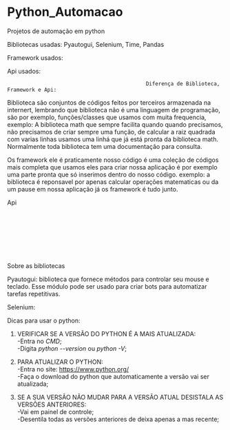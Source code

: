 # Python_Automacao
 Projetos de automação em python
 
 Bibliotecas usadas: Pyautogui, Selenium, Time, Pandas <br/>
 
 Framework usados: <br/>
 
 Api usados: <br/>


                                                 Diferença de Biblioteca, Framework e Api: 
                                                 
Biblioteca são conjuntos de códigos feitos por terceiros armazenada na internert, lembrando que biblioteca não é uma linguagem de programação, são por exemplo, funções/classes que usamos com muita frequencia, exemplo: A biblioteca math que sempre facilita  quando  quando precisamos, não precisamos de criar sempre uma função, de calcular a raiz quadrada com varias linhas usamos uma linhá que já está pronta da biblioteca math. Normalmente toda biblioteca tem uma documentação para consulta. 

Os framework ele é praticamente nosso código é uma coleção de códigos mais completa que usamos eles para criar nossa aplicação é por exemplo uma parte pronta que só inserimos dentro do nosso código. exemplo: a biblioteca é reponsavel por apenas calcular operações matematicas ou da um pause em nossa aplicação já os framework é tudo junto.

Api

<br/>
<br/>
<br/>
<br/>        
<br/>
<br/>

Sobre as bibliotecas <br/>

Pyautogui: biblioteca que fornece métodos para controlar seu mouse e teclado. Esse módulo pode ser usado para criar bots para automatizar tarefas repetitivas. <br/>

Selenium: 








Dicas para usar o python:

 1. VERIFICAR SE A VERSÃO DO PYTHON É A MAIS ATUALIZADA: <br/>
    -Entra no *CMD*; <br/>
    -Digita *python --version* ou *python -V*;
    
 2. PARA ATUALIZAR O PYTHON: <br/>
    -Entra no site: https://www.python.org/ <br/>
    -Faça o download do python que automaticamente a versão vai ser atualizada;
    
 3. SE A SUA VERSÃO NÃO MUDAR PARA A VERSÃO ATUAL DESISTALA AS VERSÕES ANTERIORES: <br/>
    -Vai em painel de controle; <br/>
    -Desentila todas as versões anteriores de deixa apenas a mas recente;
                                                 
